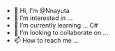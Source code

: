 - 👋 Hi, I’m @Nnayuta
- 👀 I’m interested in ... 
- 🌱 I’m currently learning ...  C#
- 💞️ I’m looking to collaborate on ...
- 📫 How to reach me ...

<!---
Nnayuta/Nnayuta is a ✨ special ✨ repository because its `README.md` (this file) appears on your GitHub profile.
You can click the Preview link to take a look at your changes.
--->

